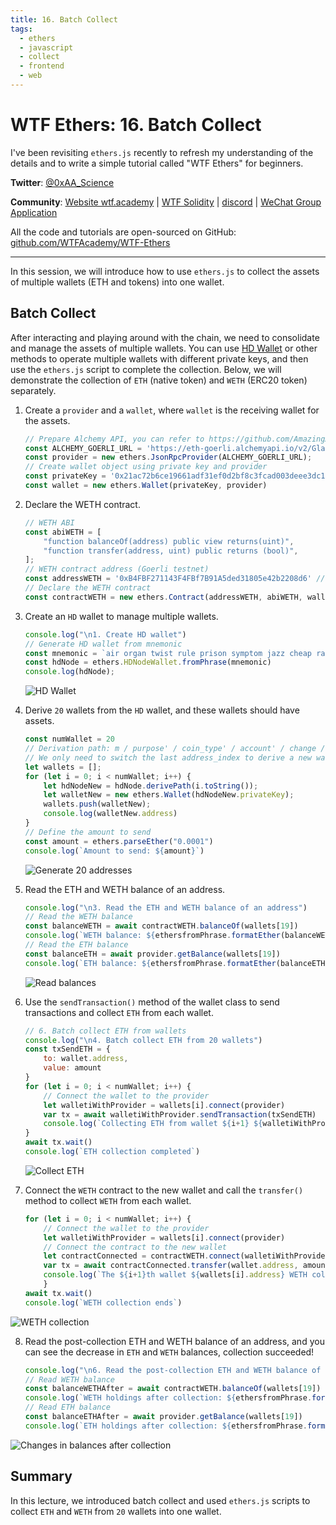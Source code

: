 ```yaml
---
title: 16. Batch Collect
tags:
  - ethers
  - javascript
  - collect
  - frontend
  - web
---
```


# WTF Ethers: 16. Batch Collect

I've been revisiting `ethers.js` recently to refresh my understanding of the details and to write a simple tutorial called "WTF Ethers" for beginners.

**Twitter**: [@0xAA_Science](https://twitter.com/0xAA_Science)

**Community**: [Website wtf.academy](https://wtf.academy) | [WTF Solidity](https://github.com/AmazingAng/WTFSolidity) | [discord](https://discord.gg/5akcruXrsk) | [WeChat Group Application](https://docs.google.com/forms/d/e/1FAIpQLSe4KGT8Sh6sJ7hedQRuIYirOoZK_85miz3dw7vA1-YjodgJ-A/viewform?usp=sf_link)

All the code and tutorials are open-sourced on GitHub: [github.com/WTFAcademy/WTF-Ethers](https://github.com/WTFAcademy/WTF-Ethers)

-----

In this session, we will introduce how to use `ethers.js` to collect the assets of multiple wallets (ETH and tokens) into one wallet.

## Batch Collect

After interacting and playing around with the chain, we need to consolidate and manage the assets of multiple wallets. You can use [HD Wallet](https://github.com/WTFAcademy/WTF-Ethers/blob/main/14_HDwallet/readme.md) or other methods to operate multiple wallets with different private keys, and then use the `ethers.js` script to complete the collection. Below, we will demonstrate the collection of `ETH` (native token) and `WETH` (ERC20 token) separately.

1. Create a `provider` and a `wallet`, where `wallet` is the receiving wallet for the assets.

    ```js
    // Prepare Alchemy API, you can refer to https://github.com/AmazingAng/WTF-Solidity/blob/main/Topics/Tools/TOOL04_Alchemy/readme.md 
    const ALCHEMY_GOERLI_URL = 'https://eth-goerli.alchemyapi.io/v2/GlaeWuylnNM3uuOo-SAwJxuwTdqHaY5l';
    const provider = new ethers.JsonRpcProvider(ALCHEMY_GOERLI_URL);
    // Create wallet object using private key and provider
    const privateKey = '0x21ac72b6ce19661adf31ef0d2bf8c3fcad003deee3dc1a1a64f5fa3d6b049c06'
    const wallet = new ethers.Wallet(privateKey, provider)
    ```

2. Declare the WETH contract.
    ```js
    // WETH ABI
    const abiWETH = [
        "function balanceOf(address) public view returns(uint)",
        "function transfer(address, uint) public returns (bool)",
    ];
    // WETH contract address (Goerli testnet)
    const addressWETH = '0xB4FBF271143F4FBf7B91A5ded31805e42b2208d6' // WETH Contract
    // Declare the WETH contract
    const contractWETH = new ethers.Contract(addressWETH, abiWETH, wallet)
    ```

3. Create an `HD` wallet to manage multiple wallets.

    ```js
    console.log("\n1. Create HD wallet")
    // Generate HD wallet from mnemonic
    const mnemonic = `air organ twist rule prison symptom jazz cheap rather dizzy verb glare jeans orbit weapon universe require tired sing casino business anxiety seminar hunt`
    const hdNode = ethers.HDNodeWallet.fromPhrase(mnemonic)
    console.log(hdNode);
    ```
    ![HD Wallet](img/16-1.png)

4. Derive `20` wallets from the `HD` wallet, and these wallets should have assets.

    ```js
    const numWallet = 20
    // Derivation path: m / purpose' / coin_type' / account' / change / address_index
    // We only need to switch the last address_index to derive a new wallet from hdNode
    let wallets = [];
    for (let i = 0; i < numWallet; i++) {
        let hdNodeNew = hdNode.derivePath(i.toString());
        let walletNew = new ethers.Wallet(hdNodeNew.privateKey);
        wallets.push(walletNew);
        console.log(walletNew.address)
    }
    // Define the amount to send
    const amount = ethers.parseEther("0.0001")
    console.log(`Amount to send: ${amount}`)
    ```
    ![Generate 20 addresses](img/16-2.png)

5. Read the ETH and WETH balance of an address.

    ```js
    console.log("\n3. Read the ETH and WETH balance of an address")
    // Read the WETH balance
    const balanceWETH = await contractWETH.balanceOf(wallets[19])
    console.log(`WETH balance: ${ethersfromPhrase.formatEther(balanceWETH)}`)
    // Read the ETH balance
    const balanceETH = await provider.getBalance(wallets[19])
    console.log(`ETH balance: ${ethersfromPhrase.formatEther(balanceETH)}\n`)
    ```
    ![Read balances](img/16-3.png)

6. Use the `sendTransaction()` method of the wallet class to send transactions and collect `ETH` from each wallet.

    ```js
    // 6. Batch collect ETH from wallets
    console.log("\n4. Batch collect ETH from 20 wallets")
    const txSendETH = {
        to: wallet.address,
        value: amount
    }
    for (let i = 0; i < numWallet; i++) {
        // Connect the wallet to the provider
        let walletiWithProvider = wallets[i].connect(provider)
        var tx = await walletiWithProvider.sendTransaction(txSendETH)
        console.log(`Collecting ETH from wallet ${i+1} ${walletiWithProvider.address}`)
    }
    await tx.wait()
    console.log(`ETH collection completed`)
    ```
    ![Collect ETH](img/16-4.png)

7. Connect the `WETH` contract to the new wallet and call the `transfer()` method to collect `WETH` from each wallet.

    ```js
    for (let i = 0; i < numWallet; i++) {
        // Connect the wallet to the provider
        let walletiWithProvider = wallets[i].connect(provider)
        // Connect the contract to the new wallet
        let contractConnected = contractWETH.connect(walletiWithProvider)
        var tx = await contractConnected.transfer(wallet.address, amount)
        console.log(`The ${i+1}th wallet ${wallets[i].address} WETH collection starts`)
        }
    await tx.wait()
    console.log(`WETH collection ends`)
    ```

![WETH collection](img/16-5.png)

8. Read the post-collection ETH and WETH balance of an address, and you can see the decrease in `ETH` and `WETH` balances, collection succeeded!
    ```js
    console.log("\n6. Read the post-collection ETH and WETH balance of an address")
    // Read WETH balance
    const balanceWETHAfter = await contractWETH.balanceOf(wallets[19])
    console.log(`WETH holdings after collection: ${ethersfromPhrase.formatEther(balanceWETHAfter)}`)
    // Read ETH balance
    const balanceETHAfter = await provider.getBalance(wallets[19])
    console.log(`ETH holdings after collection: ${ethersfromPhrase.formatEther(balanceETHAfter)}\n`)
    ```

![Changes in balances after collection](img/16-6.png)

## Summary

In this lecture, we introduced batch collect and used `ethers.js` scripts to collect `ETH` and `WETH` from `20` wallets into one wallet.